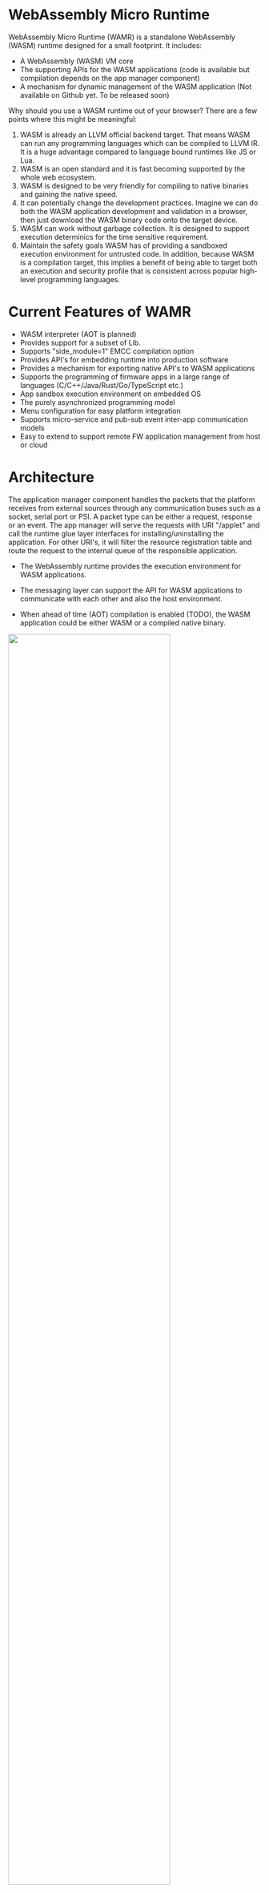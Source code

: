 WebAssembly Micro Runtime
=========================
WebAssembly Micro Runtime (WAMR) is a standalone WebAssembly (WASM) runtime designed for a small footprint. It includes:
- A WebAssembly (WASM) VM core
- The supporting APIs for the WASM applications (code is available but compilation depends on the app manager component)
- A mechanism for dynamic management of the WASM application (Not available on Github yet. To be released soon)

Why should you use a WASM runtime out of your browser? There are a few points where this might be meaningful:	
1.	WASM is already an LLVM official backend target. That means WASM can run any programming languages which can be compiled to LLVM IR. It is a huge advantage compared to language bound runtimes like JS or Lua.	
2.	WASM is an open standard and it is fast becoming supported by the whole web ecosystem.	
3.	WASM is designed to be very friendly for compiling to native binaries and gaining the native speed.	
4.	It can potentially change the development practices. Imagine we can do both the WASM application development and validation in a browser, then just download the WASM binary code onto the target device.	
5.	WASM can work without garbage collection. It is designed to support execution determinics for the time sensitive requirement.
6.  Maintain the safety goals WASM has of providing a sandboxed execution environment for untrusted code. In addition, because WASM is a compilation target, this implies a benefit of being able to target both an execution and security profile that is consistent across popular high-level programming languages.



Current Features of WAMR
=========================
- WASM interpreter (AOT is planned)
- Provides support for a subset of Lib.
- Supports "side_module=1" EMCC compilation option 
- Provides API's for embedding runtime into production software
- Provides a mechanism for exporting native API's to WASM applications
- Supports the programming of firmware apps in a large range of languages (C/C++/Java/Rust/Go/TypeScript etc.)
- App sandbox execution environment on embedded OS
- The purely asynchronized programming model
- Menu configuration for easy platform integration
- Supports micro-service and pub-sub event inter-app communication models
- Easy to extend to support remote FW application management from host or cloud

Architecture
=========================
The application manager component handles the packets that the platform receives from external sources through any communication buses such as a socket, serial port or PSI. A packet type can be either a request, response or an event. The app manager will serve the requests with URI "/applet" and call the runtime glue layer interfaces for installing/uninstalling the application. For other URI's, it will filter the resource registration table and route the request to the internal queue of the responsible application.

- The WebAssembly runtime provides the execution environment for WASM applications.

- The messaging layer can support the API for WASM applications to communicate with each other and also the host environment.

- When ahead of time (AOT) compilation is enabled (TODO), the WASM application could be either WASM or a compiled native binary.

<img src="./doc/pics/architecture.PNG" width="80%" height="80%">



Build WAMR Core
=========================
Please follow the instructions below to build the WAMR core on different platforms.

Linux
-------------------------
First of all please install library dependencies of lib gcc.
Use installation commands below for Ubuntu Linux:
``` Bash
sudo apt install lib32gcc-5-dev
sudo apt-get install g++-multilib
```
After installing dependencies, build the source code:
``` Bash
cd core/iwasm/products/linux/
mkdir build
cd build
cmake ..
make
```
Zephyr
-------------------------
You need to download the Zephyr source code first and embedded WAMR into it.
``` Bash
git clone https://github.com/zephyrproject-rtos/zephyr.git
cd zephyr/samples/
cp -a <iwasm_dir>/products/zephyr/simple .
cd simple
ln -s <iwam_dir> iwasm
ln -s <shared_lib_dir> shared-lib
mkdir build && cd build
source ../../../zephyr-env.sh
cmake -GNinja -DBOARD=qemu_x86 ..
ninja
```

Build WASM app
=========================
A popular method to build a WASM binary is to use ```emcc```.
Assuming you are using Linux, you may install emcc from Emscripten EMSDK following the steps below:
```
git clone https://github.com/emscripten-core/emsdk.git
emsdk install latest
emsdk activate latest
```
add ```./emsdk_env.sh``` into the path to ease future use, or source it every time.
The Emscripten website provides other installation methods beyond Linux.

You can write a simple ```test.c``` as the first sample.
``` C
#include <stdio.h>
#include <stdlib.h>

int main(int argc, char **argv)
{
    char *buf;

    printf("Hello world!\n");

    buf = malloc(1024);
    if (!buf) {
        printf("malloc buf failed\n");
        return -1;
    }

    printf("buf ptr: %p\n", buf);

    sprintf(buf, "%s", "1234\n");
    printf("buf: %s", buf);

    free(buf);
    return 0;
}
```
Use the emcc command below to build the WASM C source code into the WASM binary.
``` Bash
emcc -g -O3 *.c -s WASM=1 -s SIDE_MODULE=1 -s ASSERTIONS=1 -s STACK_OVERFLOW_CHECK=2 \
                -s TOTAL_MEMORY=65536 -s TOTAL_STACK=4096 -o test.wasm
```
You will get ```test.wasm``` which is the WASM app binary.

Run WASM app
========================
Assume you are using Linux, the command to run the test.wasm is:
``` Bash
cd iwasm/products/linux/bin
./iwasm test.wasm
```
You will get the following output:
```
Hello world!
buf ptr: 0x000101ac
buf: 1234
```
If you would like to run the test app on Zephyr, we have embedded a test sample into its OS image. You will need to execute:
```
ninja run
```

Embed WAMR into software production
=====================================
WAMR can be built into a standalone executable which takes the WASM application file name as input, and then executes it. To use it in the embedded environment you should embed WAMR into your own software product. WASM provides a set of APIs for embedded code to load the WASM module, instantiate the module and invoke a WASM  function from a native call.

<img src="./doc/pics/embed.PNG" width="60%" height="60%">


A typical WAMR API usage is shown below (some return values checking are ignored):
``` C
  static char global_heap_buf[512 * 1024];

  char *buffer;
  wasm_module_t module;
  wasm_module_inst_t inst;
  wasm_function_inst_t func;
  wasm_exec_env_t env;
  uint32 argv[2];

  bh_memory_init_with_pool(global_heap_buf, sizeof(global_heap_buf));
  wasm_runtime_init();

  buffer = read_wasm_binary_to_buffer(…);
  module = wasm_runtime_load(buffer, size, err, err_size);
  inst = wasm_runtime_instantiate(module, 0, 0, err, err_size);
  func = wasm_runtime_lookup_function(inst, "fib", "(i32)i32");
  env = wasm_runtime_create_exec_env(stack_size);

  argv[0] = 8;
  if (!wasm_runtime_call_wasm(inst, env, func, 1, argv_buf) ) {
      wasm_runtime_clear_exception(inst);
  }
  /* the return value is stored in argv[0] */
  printf(“fib function return: %d\n”, argv[0]);

  wasm_runtime_destory_exec_env(env);
  wasm_runtime_deinstantiate(inst);
  wasm_runtime_unload(module);
  wasm_runtime_destroy();
  bh_memory_destroy();
```


WASM application library
========================
In general, there are 3 classes of API's important for the WASM application:
- Built-in API's: WAMR provides a minimal API set for developers.
- 3rd party API's: Programmer can download and include any 3rd party C source code and add it into their own WASM app source tree.
- Platform native API's: WAMR provides a mechanism to export a native API to the WASM application.


Built-in application library
---------------
Built-in API's include Libc APIs, Base library and Extension library reference.

**Libc APIs**<br/>
This is a minimal set of Libc APIs for memory allocation, string manipulation and printing. The header file is located at ```lib/app-libs/libc/lib_base.h```. The current supported API set is listed here:
``` C
void *malloc(size_t size);
void *calloc(size_t n, size_t size);
void free(void *ptr);
int memcmp(const void *s1, const void *s2, size_t n);
void *memcpy(void *dest, const void *src, size_t n);
void *memmove(void *dest, const void *src, size_t n);
void *memset(void *s, int c, size_t n);
int putchar(int c);
int snprintf(char *str, size_t size, const char *format, ...);
int sprintf(char *str, const char *format, ...);
char *strchr(const char *s, int c);
int strcmp(const char *s1, const char *s2);
char *strcpy(char *dest, const char *src);
size_t strlen(const char *s);
int strncmp(const char * str1, const char * str2, size_t n);
char *strncpy(char *dest, const char *src, unsigned long n);
```

**Base library**<br/>
Basic support for communication, timers, etc is available. You can refer to the header file ```lib/app-libs/base/wasm_app.h``` which contains the definitions for request and response API's, event pub/sub APIs and timer APIs. Please note that these API's require the native implementations.
The API set is listed below:
``` C
typedef void(*request_handler_f)(request_t *) ;
typedef void(*response_handler_f)(response_t *, void *) ;

// Request APIs
bool api_register_resource_handler(const char *url, request_handler_f);
void api_send_request(request_t * request, response_handler_f response_handler, void * user_data);
void api_response_send(response_t *response);

// event AP
bool api_publish_event(const char *url,  int fmt, void *payload,  int payload_len);
bool api_subscribe_event(const char * url, request_handler_f handler);

struct user_timer;
typedef struct user_timer * user_timer_t;

// Timer APIs
user_timer_t api_timer_create(int interval, bool is_period, bool auto_start, void(*on_user_timer_update)(user_timer_t
));
void api_timer_cancel(user_timer_t timer);
void api_timer_restart(user_timer_t timer, int interval);
```

**Library extension reference**<br/>
Currently we provide the sensor API's as one library extension sample. In the header file ```lib/app-libs/extension/sensor/sensor.h```, the API set is defined as below:
``` C
sensor_t sensor_open(const char* name, int index,
                                     void(*on_sensor_event)(sensor_t, attr_container_t *, void *),
                                     void *user_data);
bool sensor_config(sensor_t sensor, int interval, int bit_cfg, int delay);
bool sensor_config_with_attr_container(sensor_t sensor, attr_container_t *cfg);
bool sensor_close(sensor_t sensor);
```

The mechanism of exporting Native API to WASM application
=======================================================

The basic working flow for WASM application calling into the native API is shown in the following diagram:

<img src="./doc/pics/extend_library.PNG" width="60%" height="60%">


WAMR provides the macro `EXPORT_WASM_API` to enable users to export a native API to a WASM application. WAMR has implemented a base API for the timer and messaging by using `EXPORT_WASM_API`. This can be a point of reference for extending your own library.
``` C
static NativeSymbol extended_native_symbol_defs[] = {
    EXPORT_WASM_API(wasm_register_resource),
    EXPORT_WASM_API(wasm_response_send),
    EXPORT_WASM_API(wasm_post_request),
    EXPORT_WASM_API(wasm_sub_event),
    EXPORT_WASM_API(wasm_create_timer),
    EXPORT_WASM_API(wasm_timer_set_interval),
    EXPORT_WASM_API(wasm_timer_cancel),
    EXPORT_WASM_API(wasm_timer_restart)
};
```

![#f03c15](https://placehold.it/15/f03c15/000000?text=+) **Security attention:** A WebAssembly application should only have access to its own memory space. As a result, the integrator should carefully design the native function to ensure that the memory accesses are safe. The native API to be exported to the WASM application must:
- Only use 32 bits number for parameters
- Should not pass data to the structure pointer (do data serialization instead)
- Should do the pointer address conversion in the native API
- Should not pass function pointer as callback

Below is a sample of a library extension. All code invoked across WASM and native world must be serialized and de-serialized, and the native world must do a boundary check for every incoming address from the WASM world.

<img src="./doc/pics/safe.PNG" width="100%" height="100%">

Exporting native API steps
==========================

WAMR implemented a framework for developers to export API's. Below is the procedure to expose the platform APIs in three steps:

**Step 1. Create a header file**<br/>
Declare the API's for your WASM application source project to include.

**Step 2. Create a source file**<br/>
Export the platform API's, for example in ``` products/linux/ext_lib_export.c ```
``` C
#include "lib_export.h"

static NativeSymbol extended_native_symbol_defs[] =
{
};

#include "ext_lib_export.h"
```

**Step 3. Register new APIs**<br/>
Use the macro `EXPORT_WASM_API` and `EXPORT_WASM_API2` to add exported API's into the array of ```extended_native_symbol_defs```.
The pre-defined MACRO `EXPORT_WASM_API` should be used to declare a function export:
``` c
#define EXPORT_WASM_API(symbol)  {#symbol, symbol}
```

Below code example shows how to extend the library to support `customized()`:
``` C
//lib_export_impl.c
void customized()
{
   // your code
}


// lib_export_dec.h
#ifndef _LIB_EXPORT_DEC_H_
#define _LIB_EXPORT_DEC_H_
#ifdef __cplusplus
extern "C" {
#endif

void customized();

#ifdef __cplusplus
}
#endif
#endif


// ext_lib_export.c
#include "lib_export.h"
#include "lib_export_dec.h"

static NativeSymbol extended_native_symbol_defs[] =
{
    EXPORT_WASM_API(customized)
};

#include "ext_lib_export.h"
```
Use extended library
------------------------
In the application source project, it will include the WAMR built-in APIs header file and platform extension header files. Assuming the board vendor extends the library which added an API called customized(), the WASM application would be like this:
``` C
#include <stdio.h>
#include "lib_export_dec.h" // provided by the platform vendor

int main(int argc, char **argv)
{
    int I;
    char *buf = “abcd”;
    customized();                   // customized API provided by the platform vendor
    return i;
}
```


Communication programming models
=========================
WAMR supports two typical communication programming models, the microservice model and the pub/sub model. 


Microservice model
-------------------------
The microservice model is also known as request and response model. One WASM application acts as the server which provides a specific service. Other WASM applications or host/cloud applications request that service and get the response.
<img src="./doc/pics/request.PNG" width="60%" height="60%">

Below is the reference implementation of the server application. It provides room temperature measurement service.

``` C
void on_init()
{
    /* register resource uri */
    init_resource_register();
    api_register_resource_handler("/room_temp", room_temp_handler);
}

void on_destroy() 
{
}

void room_temp_handler(request_t *request)
{
    response_t response[1];
    attr_container_t *payload;
    payload = attr_container_create("room_temp payload");
    if (payload == NULL)
        return;

    attr_container_set_string(&payload, "temp unit", "centigrade");
    attr_container_set_int(&payload, "value", 26);

    make_response_for_request(request, response);
    set_response(response,
                 CONTENT_2_05,
                 FMT_ATTR_CONTAINER,
                 payload,
                 attr_container_get_serialize_length(payload));

    api_response_send(response);
    attr_container_destroy(payload);
}
```


Pub/sub model
-------------------------
One WASM application acts as the event publisher. It publishes events to notify WASM applications or host/cloud applications which subscribe to the events.
<img src="./doc/pics/sub.PNG" width="60%" height="60%">

Below is the reference implementation of the pub application. It utilizes a timer to repeatedly publish an overheat alert event to the subscriber applications. Then the subscriber applications receive the events immediately.

``` C
void on_init(
{
    api_subscribe_event ("alert/overheat", overheat_handler);
}

void on_destroy()
{
}

void overheat_handler(request_t *event
{
    printf(“Event: %s\n", event->url);
}

/* Timer callback */
void timer_update(user_timer_t timer
{
    attr_container_t *event;
    printf("Timer update %d\n", num++);

    event = attr_container_create("event");
    attr_container_set_string(&event,
                             "warning",
                             "temperature is over high");

    api_publish_event("alert/overheat",
                     FMT_ATTR_CONTAINER,
                     event,
                     attr_container_get_serialize_length(event));

    attr_container_destroy(event);
}

void on_init()
{
    user_timer_t timer;
    timer = api_timer_create(1000, true, true, timer_update);
}
```

Samples and Demos
=========================
Please refer to the ```samples/simple``` folder for samples of WASM application life cyle management and programming models.

We provide a 2D UI application demo and the source code is under ```samples/littlevgl``` folder.

The UI application is built on top of the littleVGL 2D library. You can run it directly on Linux. Below picture shows the application UI.
<img src="./doc/pics/vgl_linux.PNG" width="100%" height="100%">

We can port the native UI application to an STM board as long as it contains WAMR. The UI application is built into a WASM application and loaded into WAMR to execute.
Below pictures show the WASM application is running on an STM board with an LCD touch pannel. When users click the blue button, the WASM application increases the counter, and the latest counter value is displayed on the top banner of the touch pannel. 
<img src="./doc/pics/vgl.PNG" width="60%" height="60%">
<img src="./doc/pics/vgl2.PNG" width="60%" height="60%">

Submit issues and request
=========================
[Click here to submit. Your feedback is always welcome!](https://github.com/intel/wasm-micro-runtime/issues/new)
